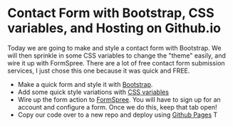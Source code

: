 # Contact Form with Bootstrap, CSS variables, and Hosting on Github.io

Today we are going to make and style a contact form with Bootstrap. We will then sprinkle in some CSS variables to change the "theme" easily, and wire it up with FormSpree. There are a lot of free contact form submission services, I just chose this one because it was quick and FREE.

- Make a quick form and style it with [Bootstrap](https://getbootstrap.com/docs/5.3/forms/overview/).
- Add some quick style variations with [CSS variables](https://developer.mozilla.org/en-US/docs/Web/CSS/Using_CSS_custom_properties)
- Wire up the form action to [FormSpree](https://formspree.io/). You will have to sign up for an account and configure a form. Once we do this, keep that tab open!
- Copy our code over to a new repo and deploy using [Github Pages](https://docs.github.com/en/pages/getting-started-with-github-pages/configuring-a-publishing-source-for-your-github-pages-site)
  T
